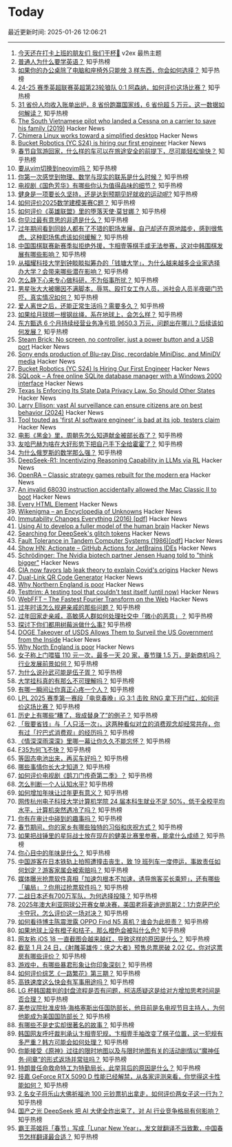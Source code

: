 # Today

最近更新时间: 2025-01-26 12:06:21

--- 
1. [今天还在打卡上班的朋友们 我们干杯🍻](https://www.v2ex.com/t/1107877) v2ex 最热主题
2. [普通人为什么要学英语？](https://www.zhihu.com/question/347114657) 知乎热榜
3. [如果你的办公桌除了电脑和座椅外只能放 3 样东西，你会如何选择？](https://www.zhihu.com/question/10078746240) 知乎热榜
4. [24-25 赛季英超联赛英超第23轮狼队 0:1 阿森纳，如何评价这场比赛？](https://www.zhihu.com/question/10560916573) 知乎热榜
5. [31 省份人均收入账单出炉，8 省份跑赢国家线，6 省份超 5 万元，这一数据如何解读？](https://www.zhihu.com/question/10535615314) 知乎热榜
6. [The South Vietnamese pilot who landed a Cessna on a carrier to save his family (2019)](https://www.historynet.com/maj-buang-lys-daring-feat-to-save-his-family/) Hacker News
7. [Chimera Linux works toward a simplified desktop](https://lwn.net/Articles/1004324/) Hacker News
8. [Bucket Robotics (YC S24) is hiring our first engineer](https://news.ycombinator.com/item?id=42825423) Hacker News
9. [春节自驾游回家，什么样的车可以在旅途安全的前提下，尽可能轻松愉快？](https://www.zhihu.com/question/10419140315) 知乎热榜
10. [要从vim切换到neovim吗？](https://www.zhihu.com/question/517490969) 知乎热榜
11. [你第一次感觉到物理、数学与现实的联系是什么时候？](https://www.zhihu.com/question/523920854) 知乎热榜
12. [电视剧《国色芳华》有哪些你认为值得品味的细节？](https://www.zhihu.com/question/9218386559) 知乎热榜
13. [健身是一项要长久坚持，还是达到预期见好就收的运动呢?](https://www.zhihu.com/question/8357227233) 知乎热榜
14. [如何评价2025数学建模美赛C题？](https://www.zhihu.com/question/10418293189) 知乎热榜
15. [如何评价《英雄联盟》里的堕落天使·莫甘娜？](https://www.zhihu.com/question/56147063) 知乎热榜
16. [你见过最有意思的非遗是什么？](https://www.zhihu.com/question/10425109662) 知乎热榜
17. [过年期间看到同龄人都有了不错的职场发展，自己却还在原地踏步，感到很焦虑，这种职场焦虑该如何缓解？](https://www.zhihu.com/question/10099632219) 知乎热榜
18. [中国围棋联赛新赛季拟拒绝外援，卞相壹等棋手或无法参赛，这对中韩围棋发展有哪些影响？](https://www.zhihu.com/question/10554130182) 知乎热榜
19. [从福耀科技大学到钟睒睒拟筹办的「钱塘大学」，为什么越来越多企业家选择办大学？会带来哪些潜在影响？](https://www.zhihu.com/question/10375756253) 知乎热榜
20. [怎么静下心来专心做科研，不为俗事所扰？](https://www.zhihu.com/question/34430255) 知乎热榜
21. [男星张大大被曝因不满脚本，辱骂、殴打女工作人员，派社会人员半夜砸门恐吓，真实情况如何？](https://www.zhihu.com/question/10555536847) 知乎热榜
22. [爱人离世之后，还能正常生活吗？需要多久？](https://www.zhihu.com/question/326909760) 知乎热榜
23. [如果给月球绑一根钢丝绳，系在地球上，会怎么样？](https://www.zhihu.com/question/8895393535) 知乎热榜
24. [东方甄选 6 个月持续经营业务净亏损 9650.3 万元，问题出在哪儿？后续该如何发展？](https://www.zhihu.com/question/10200809053) 知乎热榜
25. [Steam Brick: No screen, no controller, just a power button and a USB port](https://crastinator-pro.github.io/steam-brick/) Hacker News
26. [Sony ends production of Blu-ray Disc, recordable MiniDisc, and MiniDV media](https://www.sony.jp/rec-media/info2/20250123.html) Hacker News
27. [Bucket Robotics (YC S24) Is Hiring Our First Engineer](https://news.ycombinator.com/item?id=42825423) Hacker News
28. [SQLook – A free online SQLite database manager with a Windows 2000 interface](https://sqlook.com) Hacker News
29. [Texas Is Enforcing Its State Data Privacy Law. So Should Other States](https://www.eff.org/deeplinks/2025/01/texas-enforcing-its-state-data-privacy-law-so-should-other-states) Hacker News
30. [Larry Ellison: vast AI surveillance can ensure citizens are on best behavior (2024)](https://www.businessinsider.com/larry-ellison-ai-surveillance-keep-citizens-on-their-best-behavior-2024-9) Hacker News
31. [Tool touted as 'first AI software engineer' is bad at its job, testers claim](https://www.theregister.com/2025/01/23/ai_developer_devin_poor_reviews/) Hacker News
32. [电影《黑金》里，周朝先怎么知道献金被部长吞了？](https://www.zhihu.com/question/622490072) 知乎热榜
33. [友哈巴赫为啥在大好形势下把自己手下全给霍霍了？](https://www.zhihu.com/question/8536483217) 知乎热榜
34. [为什么俄罗斯的数学那么强？](https://www.zhihu.com/question/369638951) 知乎热榜
35. [DeepSeek-R1: Incentivizing Reasoning Capability in LLMs via RL](https://arxiv.org/abs/2501.12948) Hacker News
36. [OpenRA – Classic strategy games rebuilt for the modern era](https://www.openra.net/) Hacker News
37. [An invalid 68030 instruction accidentally allowed the Mac Classic II to boot](https://www.downtowndougbrown.com/2025/01/the-invalid-68030-instruction-that-accidentally-allowed-the-mac-classic-ii-to-successfully-boot-up/) Hacker News
38. [Every HTML Element](https://iamwillwang.com/dollar/every-html-element/) Hacker News
39. [Wikenigma – an Encyclopedia of Unknowns](https://wikenigma.org.uk/start) Hacker News
40. [Immutability Changes Everything (2016) [pdf]](https://www.cidrdb.org/cidr2015/Papers/CIDR15_Paper16.pdf) Hacker News
41. [Using AI to develop a fuller model of the human brain](https://magazine.ucsf.edu/building-a-silicon-brain) Hacker News
42. [Searching for DeepSeek's glitch tokens](https://outsidetext.substack.com/p/anomalous-tokens-in-deepseek-v3-and) Hacker News
43. [Fault Tolerance in Tandem Computer Systems (1986)[pdf]](https://jimgray.azurewebsites.net/papers/TandemTR86.2_FaultToleranceInTandemComputerSystems.pdf) Hacker News
44. [Show HN: Actionate – GitHub Actions for JetBrains IDEs](https://github.com/revenate/actionate) Hacker News
45. [Schrödinger: The Nvidia biotech partner Jensen Huang told to "think bigger"](https://hntrbrk.com/schrodinger/) Hacker News
46. [CIA now favors lab leak theory to explain Covid's origins](https://www.nytimes.com/2025/01/25/us/politics/cia-covid-lab-leak.html) Hacker News
47. [Dual-Link QR Code Generator](https://dualqrcode.com/) Hacker News
48. [Why Northern England is poor](https://tomforth.co.uk/whynorthenglandispoor/) Hacker News
49. [Testtrim: A testing tool that couldn't test itself (until now)](https://mathieu.fenniak.net/testtrim-2025-01-nested-syscall-tracing/) Hacker News
50. [WebFFT – The Fastest Fourier Transform on the Web](https://github.com/IQEngine/WebFFT) Hacker News
51. [过年时该怎么规避亲戚的那些问题？](https://www.zhihu.com/question/8196064673) 知乎热榜
52. [过年回家走亲戚，高敏感人群如何处理社交中「微小的恶意」？](https://www.zhihu.com/question/9650246334) 知乎热榜
53. [探讨下你们都用树莓派做什么事?](https://www.zhihu.com/question/646955632) 知乎热榜
54. [DOGE Takeover of USDS Allows Them to Surveil the US Government from the Inside](https://www.wired.com/story/doge-elon-musk/) Hacker News
55. [Why North England is poor](https://tomforth.co.uk/whynorthenglandispoor/) Hacker News
56. [女子称上门喂猫 110 元一次，最多一天 20 家，春节赚 1.5 万，是新商机吗？行业发展前景如何？](https://www.zhihu.com/question/10533261544) 知乎热榜
57. [为什么说孙武可能是伍子胥？](https://www.zhihu.com/question/306322799) 知乎热榜
58. [大学挂科真的有那么不可理解吗？](https://www.zhihu.com/question/8208767845) 知乎热榜
59. [有哪一瞬间让你真正心疼一个人？](https://www.zhihu.com/question/269493537) 知乎热榜
60. [LPL 2025 赛季第一赛段「电竞春晚」iG 3:1 击败 RNG 拿下开门红，如何评价这场比赛？](https://www.zhihu.com/question/10533928503) 知乎热榜
61. [历史上有哪些“糟了，我成替身了”的例子？](https://www.zhihu.com/question/615363027) 知乎热榜
62. [「我要省钱」与「人只活一次」，这两种看似对立的消费观念却经常共存，你有过「拧巴式消费观」的经历吗？](https://www.zhihu.com/question/10037557456) 知乎热榜
63. [《情深深雨濛濛》里哪一幕让你久久不能忘怀？](https://www.zhihu.com/question/304920538) 知乎热榜
64. [F35为何飞不快？](https://www.zhihu.com/question/364126131) 知乎热榜
65. [等固态电池出来，再买车好吗？](https://www.zhihu.com/question/6697092837) 知乎热榜
66. [哪些事情你长大才知道？](https://www.zhihu.com/question/558407362) 知乎热榜
67. [如何评价电视剧《鹊刀门传奇第二季》？](https://www.zhihu.com/question/9661858126) 知乎热榜
68. [怎么判断一个人认知水平?](https://www.zhihu.com/question/344453214) 知乎热榜
69. [如何增加年味让过年更有意义？](https://www.zhihu.com/question/8521320518) 知乎热榜
70. [网传杭州电子科技大学计算机学院 24 届本科生就业不足 50%，低于全校平均水平，计算机突然遇冷了吗？](https://www.zhihu.com/question/10197743562) 知乎热榜
71. [你有在审计中碰到的趣事吗？](https://www.zhihu.com/question/641158139) 知乎热榜
72. [春节期间，你的家乡有哪些独特的习俗和庆祝方式？](https://www.zhihu.com/question/8415008042) 知乎热榜
73. [如果把战锤里的星际战士放在现在的健美比赛里参赛，能拿什么成绩？](https://www.zhihu.com/question/10300648989) 知乎热榜
74. [你心目中的年味是什么？](https://www.zhihu.com/question/8328406284) 知乎热榜
75. [中国游客在日本铁轨上拍照遭撞击丧生，致 19 班列车一度停运，事故责任如何划定？游客家属会被索赔吗？](https://www.zhihu.com/question/10418299160) 知乎热榜
76. [媒体曝光抢票软件真相「加速包根本不加速，诱导旅客买长乘短」，还有哪些「骗局」？你用过抢票软件吗？](https://www.zhihu.com/question/10153953516) 知乎热榜
77. [二战日本还有700万军队，为何选择投降？](https://www.zhihu.com/question/396342957) 知乎热榜
78. [2025年澳大利亚网球公开赛女单决赛，美国老将麦迪逊凯斯2：1力克萨巴伦卡夺冠，怎么评价这一场对决？](https://www.zhihu.com/question/10544435131) 知乎热榜
79. [如何看待博主陈震泄露 OPPO Find N5 真机？谁会为此担责？](https://www.zhihu.com/question/10427203407) 知乎热榜
80. [如果地球上没有橙子和桔子，那么橙色会被叫什么色?](https://www.zhihu.com/question/659488632) 知乎热榜
81. [网友称 iOS 18 一直截图会越来越红，导致这样的原因是什么？](https://www.zhihu.com/question/9777731833) 知乎热榜
82. [截至 1 月 24 日，《射雕英雄传：侠之大者》预售总票房破 2.02 亿，你对这票房有哪些评价？](https://www.zhihu.com/question/10449299628) 知乎热榜
83. [游戏中，有哪些暴君形象让你印象深刻？](https://www.zhihu.com/question/10181798144) 知乎热榜
84. [如何评价综艺《一路繁花》第三期？](https://www.zhihu.com/question/10518257507) 知乎热榜
85. [高铁速度这么快会有军事用途吗？](https://www.zhihu.com/question/281580844) 知乎热榜
86. [LG 杯韩国裁判的封盘流程是否有问题，柯洁质疑这是给对方增加思考时间是否合理？](https://www.zhihu.com/question/10356593608) 知乎热榜
87. [美参议院批准皮特·海格塞斯出任国防部长，他目前是名电视节目主持人，为何他能成为美国国防部长？](https://www.zhihu.com/question/10515726232) 知乎热榜
88. [有哪些不是史实却很著名的故事？](https://www.zhihu.com/question/305851471) 知乎热榜
89. [韩国网友呼吁裁判承认卞相壹犯规，卞相壹手袖改变了棋子位置，这一犯规有多严重？韩方可能会如何处理？](https://www.zhihu.com/question/10465516192) 知乎热榜
90. [你能接受《原神》过往的限时地图以及与限时地图有关的活动剧情以“魔神任务·间章”的形式返场并常驻吗？](https://www.zhihu.com/question/10257798892) 知乎热榜
91. [特朗普任命救命特工为特勤局长，此举背后的原因是什么？](https://www.zhihu.com/question/10363766890) 知乎热榜
92. [技嘉 GeForce RTX 5090 D 性能已经解禁，从各家评测来看，你觉得这卡性能如何？](https://www.zhihu.com/question/10441141444) 知乎热榜
93. [2 名女子将乐山大佛祈福池 100 元钞票扒出拿走，如何评价两女子这一行为？](https://www.zhihu.com/question/10457409439) 知乎热榜
94. [国产之光 DeepSeek 把 AI 大佬全炸出来了，对 AI 行业竞争格局有何影响？](https://www.zhihu.com/question/8155697879) 知乎热榜
95. [霸王茶姬将「春节」写成「Lunar New Year」，发文就翻译不当致歉，中国春节怎样翻译最合适？](https://www.zhihu.com/question/10505377608) 知乎热榜
